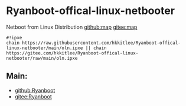 # Ryanboot-offical-linux-netbooter
Netboot from Linux Distribution 
[github:map](https://github.com/hkkitlee/Ryanboot/blob/main/map)
[gitee:map](https://gitee.com/hkkitlee/Ryanboot/blob/main/map)
```
#!ipxe
chain https://raw.githubusercontent.com/hkkitlee/Ryanboot-offical-linux-netbooter/main/oln.ipxe || chain https://gitee.com/hkkitlee/Ryanboot-offical-linux-netbooter/raw/main/oln.ipxe
```

## Main:
* [github:Ryanboot](https://github.com/hkkitlee/Ryanboot)
* [gitee:Ryanboot](https://gitee.com/hkkitlee/Ryanboot)
